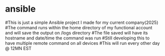 # ansible
#This is just a simple Ansible project I made for my current company(2025)
#The command runs within the home directory of my functional account and will save the output on /logs directory
#The file saved will have its hostname and date/time the command was run
#Still developing this to have multiple remote command on all devices
#This will run every other day @ 12MN EST
